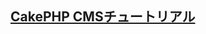 ## [CakePHP CMSチュートリアル](https://book.cakephp.org/3.0/ja/tutorials-and-examples/cms/installation.html)
